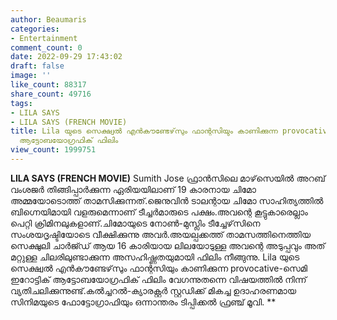 ```yaml
---
author: Beaumaris
categories:
- Entertainment
comment_count: 0
date: 2022-09-29 17:43:02
draft: false
image: ''
like_count: 88317
share_count: 49716
tags:
- LILA SAYS
- LILA SAYS (FRENCH MOVIE)
title: Lila യുടെ സെക്ഷ്വൽ എൻകൗണ്ടേഴ്‌സും ഫാന്റസിയും കാണിക്കുന്ന provocative-സെമി ഇറോട്ടിക്
  ആട്ടോബയോഗ്രഫിക് ഫിലിം
view_count: 1999751
---
```


**LILA SAYS (FRENCH MOVIE)** Sumith Jose ഫ്രാൻസിലെ മാഴ്‌സെയിൽ അറബ് വംശജർ തിങ്ങിപ്പാർക്കുന്ന ഏരിയയിലാണ് 19 കാരനായ ചിമോ അമ്മയോടൊത്ത് താമസിക്കുന്നത്.ജെനുവിൻ ടാലന്റായ ചിമോ സാഹിത്യത്തിൽ ബിഗ്നെയിമായി വളരുമെന്നാണ് ടീച്ചർമാരുടെ പക്ഷം.അവന്റെ കൂട്ടുകാരെല്ലാം പെറ്റി ക്രിമിനലുകളാണ്.ചിമോയുടെ നോൺ-മുസ്ലിം ടീച്ചേഴ്‌സിനെ സംശയദൃഷ്ടിയോടെ വീക്ഷിക്കുന്നു അവർ.അയല്പക്കത്ത് താമസത്തിനെത്തിയ സെക്ഷുലി ചാർജ്ഡ് ആയ 16 കാരിയായ ലിലയോടുള്ള അവന്റെ അടുപ്പവും അത് മറ്റുള്ള ചിലരിലുണ്ടാക്കുന്ന അസഹിഷ്ണതയുമായി ഫിലിം നീങ്ങുന്നു. Lila യുടെ സെക്ഷ്വൽ എൻകൗണ്ടേഴ്‌സും ഫാന്റസിയും കാണിക്കുന്ന provocative-സെമി ഇറോട്ടിക് ആട്ടോബയോഗ്രഫിക് ഫിലിം വേഗന്നുതന്നെ വിഷയത്തിൽ നിന്ന് വ്യതിചലിക്കുന്നുണ്ട്.കൽച്ചറൽ-ക്യാരക്റ്റർ സ്റ്റഡിക്ക് മികച്ച ഉദാഹരണമായ സിനിമയുടെ ഫോട്ടോഗ്രാഫിയും ഒന്നാന്തരം ടിപ്പിക്കൽ ഫ്രഞ്ച് മൂവി. **